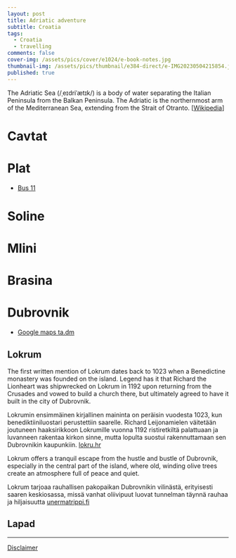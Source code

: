 ```yaml
---
layout: post
title: Adriatic adventure
subtitle: Croatia
tags:
  - Croatia
  - travelling
comments: false
cover-img: /assets/pics/cover/e1024/e-book-notes.jpg
thumbnail-img: /assets/pics/thumbnail/e384-direct/e-IMG20230504215854.jpg
published: true
---
```


The Adriatic Sea (/ˌeɪdriˈætɪk/) is a body of water separating the Italian Peninsula from the Balkan Peninsula. The Adriatic is the northernmost arm of the Mediterranean Sea, extending from the Strait of Otranto. [[Wikipedia](https://en.wikipedia.org/wiki/Adriatic_Sea)]

# Cavtat

# Plat

- [Bus 11](https://www.rome2rio.com/s/Dubrovnik-Airport-DBV/Plat-Dubrova%C4%8Dko-Neretvanska-Croatia)

# Soline



# Mlini



# Brasina



# Dubrovnik

- [Google maps ta.dm](https://www.google.com/maps/place/Dubrovnik,+Kroatia/@42.6476756,18.090904,15.25z)

## Lokrum

The first written mention of Lokrum dates back to 1023 when a Benedictine monastery was founded on the island. Legend has it that Richard the Lionheart was shipwrecked on Lokrum in 1192 upon returning from the Crusades and vowed to build a church there, but ultimately agreed to have it built in the city of Dubrovnik.

Lokrumin ensimmäinen kirjallinen maininta on peräisin vuodesta 1023, kun benediktiiniluostari perustettiin saarelle. Richard Leijonamielen väitetään joutuneen haaksirikkoon Lokrumille vuonna 1192 ristiretkiltä palattuaan ja luvanneen rakentaa kirkon sinne, mutta lopulta suostui rakennuttamaan sen Dubrovnikin kaupunkiin. [lokru.hr](https://www.lokrum.hr/eng/)

Lokrum offers a tranquil escape from the hustle and bustle of Dubrovnik, especially in the central part of the island, where old, winding olive trees create an atmosphere full of peace and quiet.

Lokrum tarjoaa rauhallisen pakopaikan Dubrovnikin vilinästä, erityisesti saaren keskiosassa, missä vanhat oliivipuut luovat tunnelman täynnä rauhaa ja hiljaisuutta [unermatrippi.fi](https://www.unelmatrippi.fi/lokrum-saaritauko-dubrovnikin-halinasta/)


## Lapad




---

[Disclaimer](https://talonendm.github.io/disclaimer)

